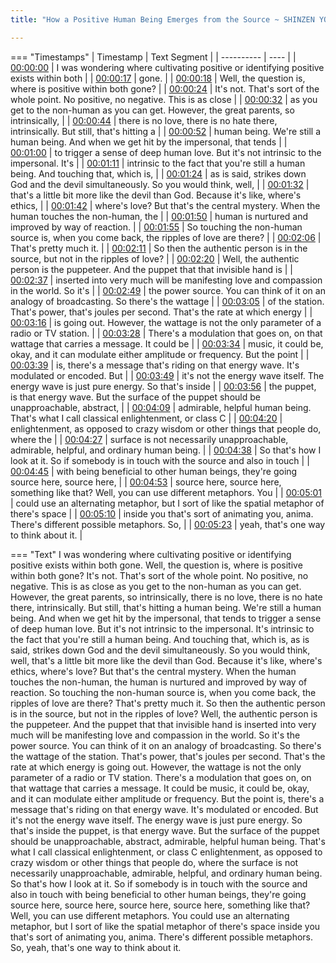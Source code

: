 ```yaml
---
title: "How a Positive Human Being Emerges from the Source ~ SHINZEN YOUNG"

---
```

=== "Timestamps"
    | Timestamp | Text Segment |
    | ---------- | ----  |
    | [00:00:00](https://www.youtube.com/watch?v=OLshrqxGfJo&t=0) |  I was wondering where cultivating positive or identifying positive exists within both |
    | [00:00:17](https://www.youtube.com/watch?v=OLshrqxGfJo&t=17) |  gone. |
    | [00:00:18](https://www.youtube.com/watch?v=OLshrqxGfJo&t=18) |  Well, the question is, where is positive within both gone? |
    | [00:00:24](https://www.youtube.com/watch?v=OLshrqxGfJo&t=24) |  It's not. That's sort of the whole point. No positive, no negative. This is as close |
    | [00:00:32](https://www.youtube.com/watch?v=OLshrqxGfJo&t=32) |  as you get to the non-human as you can get. However, the great parents, so intrinsically, |
    | [00:00:44](https://www.youtube.com/watch?v=OLshrqxGfJo&t=44) |  there is no love, there is no hate there, intrinsically. But still, that's hitting a |
    | [00:00:52](https://www.youtube.com/watch?v=OLshrqxGfJo&t=52) |  human being. We're still a human being. And when we get hit by the impersonal, that tends |
    | [00:01:00](https://www.youtube.com/watch?v=OLshrqxGfJo&t=60) |  to trigger a sense of deep human love. But it's not intrinsic to the impersonal. It's |
    | [00:01:11](https://www.youtube.com/watch?v=OLshrqxGfJo&t=71) |  intrinsic to the fact that you're still a human being. And touching that, which is, |
    | [00:01:24](https://www.youtube.com/watch?v=OLshrqxGfJo&t=84) |  as is said, strikes down God and the devil simultaneously. So you would think, well, |
    | [00:01:32](https://www.youtube.com/watch?v=OLshrqxGfJo&t=92) |  that's a little bit more like the devil than God. Because it's like, where's ethics, |
    | [00:01:42](https://www.youtube.com/watch?v=OLshrqxGfJo&t=102) |  where's love? But that's the central mystery. When the human touches the non-human, the |
    | [00:01:50](https://www.youtube.com/watch?v=OLshrqxGfJo&t=110) |  human is nurtured and improved by way of reaction. |
    | [00:01:55](https://www.youtube.com/watch?v=OLshrqxGfJo&t=115) |  So touching the non-human source is, when you come back, the ripples of love are there? |
    | [00:02:06](https://www.youtube.com/watch?v=OLshrqxGfJo&t=126) |  That's pretty much it. |
    | [00:02:11](https://www.youtube.com/watch?v=OLshrqxGfJo&t=131) |  So then the authentic person is in the source, but not in the ripples of love? |
    | [00:02:20](https://www.youtube.com/watch?v=OLshrqxGfJo&t=140) |  Well, the authentic person is the puppeteer. And the puppet that that invisible hand is |
    | [00:02:37](https://www.youtube.com/watch?v=OLshrqxGfJo&t=157) |  inserted into very much will be manifesting love and compassion in the world. So it's |
    | [00:02:49](https://www.youtube.com/watch?v=OLshrqxGfJo&t=169) |  the power source. You can think of it on an analogy of broadcasting. So there's the wattage |
    | [00:03:05](https://www.youtube.com/watch?v=OLshrqxGfJo&t=185) |  of the station. That's power, that's joules per second. That's the rate at which energy |
    | [00:03:16](https://www.youtube.com/watch?v=OLshrqxGfJo&t=196) |  is going out. However, the wattage is not the only parameter of a radio or TV station. |
    | [00:03:28](https://www.youtube.com/watch?v=OLshrqxGfJo&t=208) |  There's a modulation that goes on, on that wattage that carries a message. It could be |
    | [00:03:34](https://www.youtube.com/watch?v=OLshrqxGfJo&t=214) |  music, it could be, okay, and it can modulate either amplitude or frequency. But the point |
    | [00:03:39](https://www.youtube.com/watch?v=OLshrqxGfJo&t=219) |  is, there's a message that's riding on that energy wave. It's modulated or encoded. But |
    | [00:03:49](https://www.youtube.com/watch?v=OLshrqxGfJo&t=229) |  it's not the energy wave itself. The energy wave is just pure energy. So that's inside |
    | [00:03:56](https://www.youtube.com/watch?v=OLshrqxGfJo&t=236) |  the puppet, is that energy wave. But the surface of the puppet should be unapproachable, abstract, |
    | [00:04:09](https://www.youtube.com/watch?v=OLshrqxGfJo&t=249) |  admirable, helpful human being. That's what I call classical enlightenment, or class C |
    | [00:04:20](https://www.youtube.com/watch?v=OLshrqxGfJo&t=260) |  enlightenment, as opposed to crazy wisdom or other things that people do, where the |
    | [00:04:27](https://www.youtube.com/watch?v=OLshrqxGfJo&t=267) |  surface is not necessarily unapproachable, admirable, helpful, and ordinary human being. |
    | [00:04:38](https://www.youtube.com/watch?v=OLshrqxGfJo&t=278) |  So that's how I look at it. So if somebody is in touch with the source and also in touch |
    | [00:04:45](https://www.youtube.com/watch?v=OLshrqxGfJo&t=285) |  with being beneficial to other human beings, they're going source here, source here, |
    | [00:04:53](https://www.youtube.com/watch?v=OLshrqxGfJo&t=293) |  source here, source here, something like that? Well, you can use different metaphors. You |
    | [00:05:01](https://www.youtube.com/watch?v=OLshrqxGfJo&t=301) |  could use an alternating metaphor, but I sort of like the spatial metaphor of there's space |
    | [00:05:10](https://www.youtube.com/watch?v=OLshrqxGfJo&t=310) |  inside you that's sort of animating you, anima. There's different possible metaphors. So, |
    | [00:05:23](https://www.youtube.com/watch?v=OLshrqxGfJo&t=323) |  yeah, that's one way to think about it. |

=== "Text"
     I was wondering where cultivating positive or identifying positive exists within both gone. Well, the question is, where is positive within both gone? It's not. That's sort of the whole point. No positive, no negative. This is as close as you get to the non-human as you can get. However, the great parents, so intrinsically, there is no love, there is no hate there, intrinsically. But still, that's hitting a human being. We're still a human being. And when we get hit by the impersonal, that tends to trigger a sense of deep human love. But it's not intrinsic to the impersonal. It's intrinsic to the fact that you're still a human being. And touching that, which is, as is said, strikes down God and the devil simultaneously. So you would think, well, that's a little bit more like the devil than God. Because it's like, where's ethics, where's love? But that's the central mystery. When the human touches the non-human, the human is nurtured and improved by way of reaction. So touching the non-human source is, when you come back, the ripples of love are there? That's pretty much it. So then the authentic person is in the source, but not in the ripples of love? Well, the authentic person is the puppeteer. And the puppet that that invisible hand is inserted into very much will be manifesting love and compassion in the world. So it's the power source. You can think of it on an analogy of broadcasting. So there's the wattage of the station. That's power, that's joules per second. That's the rate at which energy is going out. However, the wattage is not the only parameter of a radio or TV station. There's a modulation that goes on, on that wattage that carries a message. It could be music, it could be, okay, and it can modulate either amplitude or frequency. But the point is, there's a message that's riding on that energy wave. It's modulated or encoded. But it's not the energy wave itself. The energy wave is just pure energy. So that's inside the puppet, is that energy wave. But the surface of the puppet should be unapproachable, abstract, admirable, helpful human being. That's what I call classical enlightenment, or class C enlightenment, as opposed to crazy wisdom or other things that people do, where the surface is not necessarily unapproachable, admirable, helpful, and ordinary human being. So that's how I look at it. So if somebody is in touch with the source and also in touch with being beneficial to other human beings, they're going source here, source here, source here, source here, something like that? Well, you can use different metaphors. You could use an alternating metaphor, but I sort of like the spatial metaphor of there's space inside you that's sort of animating you, anima. There's different possible metaphors. So, yeah, that's one way to think about it.